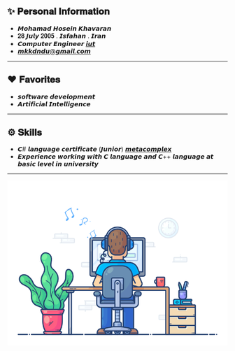 ✨ 𝐏𝐞𝐫𝐬𝐨𝐧𝐚𝐥 𝐈𝐧𝐟𝐨𝐫𝐦𝐚𝐭𝐢𝐨𝐧
--------------------------------------------
-  𝙈𝙤𝙝𝙖𝙢𝙖𝙙 𝙃𝙤𝙨𝙚𝙞𝙣 𝙆𝙝𝙖𝙫𝙖𝙧𝙖𝙣
-  𝟐𝟖 𝙅𝙪𝙡𝙮 𝟐𝟎𝟎𝟓 .  𝙄𝙨𝙛𝙖𝙝𝙖𝙣 . 𝙄𝙧𝙖𝙣
-  𝘾𝙤𝙢𝙥𝙪𝙩𝙚𝙧 𝙀𝙣𝙜𝙞𝙣𝙚𝙚𝙧 [ 𝙞𝙪𝙩](https://iut.ac.ir/en)
-  [𝙢𝙠𝙠𝙙𝙣𝙙𝙪@𝙜𝙢𝙖𝙞𝙡.𝙘𝙤𝙢](mkkdndu@gmail.com)
--------------------------------------------
❤️ 𝐅𝐚𝐯𝐨𝐫𝐢𝐭𝐞𝐬
--------------------------------------------
-  𝙨𝙤𝙛𝙩𝙬𝙖𝙧𝙚 𝙙𝙚𝙫𝙚𝙡𝙤𝙥𝙢𝙚𝙣𝙩
-  𝘼𝙧𝙩𝙞𝙛𝙞𝙘𝙞𝙖𝙡 𝙄𝙣𝙩𝙚𝙡𝙡𝙞𝙜𝙚𝙣𝙘𝙚
--------------------------------------------
⚙️ 𝐒𝐤𝐢𝐥𝐥𝐬
--------------------------------------------
-  𝘾# 𝙡𝙖𝙣𝙜𝙪𝙖𝙜𝙚 𝙘𝙚𝙧𝙩𝙞𝙛𝙞𝙘𝙖𝙩𝙚 (𝙅𝙪𝙣𝙞𝙤𝙧) [ 𝙢𝙚𝙩𝙖𝙘𝙤𝙢𝙥𝙡𝙚𝙭](https://tr.metacomplex.com)
-  𝙀𝙭𝙥𝙚𝙧𝙞𝙚𝙣𝙘𝙚 𝙬𝙤𝙧𝙠𝙞𝙣𝙜 𝙬𝙞𝙩𝙝 𝘾 𝙡𝙖𝙣𝙜𝙪𝙖𝙜𝙚 𝙖𝙣𝙙 𝘾++ 𝙡𝙖𝙣𝙜𝙪𝙖𝙜𝙚 𝙖𝙩 𝙗𝙖𝙨𝙞𝙘 𝙡𝙚𝙫𝙚𝙡 𝙞𝙣 𝙪𝙣𝙞𝙫𝙚𝙧𝙨𝙞𝙩𝙮
--------------------------------------------



![2023-WWW-gif](https://github.com/MohamadKhavaran/MohamadKhavaran/blob/main/2023-WWW-gif.gif)

